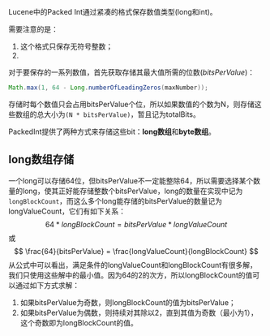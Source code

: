 Lucene中的Packed Int通过紧凑的格式保存数值类型(long和int)。

需要注意的是：

1. 这个格式只保存无符号整数；
2. 



对于要保存的一系列数值，首先获取存储其最大值所需的位数(*bitsPerValue*)：

```java
Math.max(1, 64 - Long.numberOfLeadingZeros(maxNumber));
```

存储时每个数值只会占用bitsPerValue个位，所以如果数值的个数为N，则存储这些数组的总大小为`(N * bitsPerValue)`，暂且记为totalBits。

PackedInt提供了两种方式来存储这些bit：**long数组**和**byte数组**。

## long数组存储

一个long可以存储64位，但bitsPerValue不一定能整除64，所以需要选择某个数量的long，使其正好能存储整数个bitsPerValue，long的数量在实现中记为`longBlockCount`，而这么多个long能存储的bitsPerValue的数量记为longValueCount，它们有如下关系：
$$
64 * longBlockCount = bitsPerValue * longValueCount
$$
或
$$
\frac{64}{bitsPerValue} = \frac{longValueCount}{longBlockCount}
$$
从公式中可以看出，满足条件的longValueCount和longBlockCount有很多解，我们只使用这些解中的最小值。因为64的2的次方，所以longBlockCount的值可以通过如下方式求解：

1. 如果bitsPerValue为奇数，则longBlockCount的值为bitsPerValue；
2. 如果bitsPerValue为偶数，则持续对其除以2，直到其值为奇数（最小为1），这个奇数即为longBlockCount的值。

